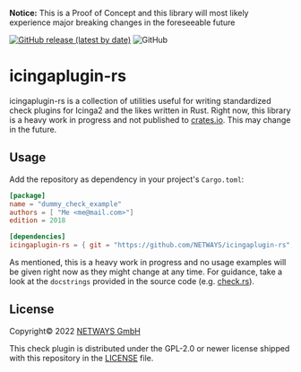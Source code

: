 **Notice:** This is a Proof of Concept and this library will most likely experience major breaking changes in the foreseeable future

[![GitHub release (latest by date)](https://img.shields.io/github/v/release/NETWAYS/icingaplugin-rs?label=version)](https://github.com/NETWAYS/icingaplugin-rs/releases)
![GitHub](https://img.shields.io/github/license/NETWAYS/icingaplugin-rs)
# icingaplugin-rs

icingaplugin-rs is a collection of utilities useful for writing standardized check plugins for Icinga2 and the likes written in Rust. 
Right now, this library is a heavy work in progress and not published to [crates.io](https://crates.io). This may change in the future.

## Usage
Add the repository as dependency in your project's `Cargo.toml`:

```toml
[package]
name = "dummy_check_example"
authors = [ "Me <me@mail.com>"]
edition = 2018

[dependencies]
icingaplugin-rs = { git = "https://github.com/NETWAYS/icingaplugin-rs", tag = "v0.0.1"}
```

As mentioned, this is a heavy work in progress and no usage examples will be given right now as they might change at any time. For guidance, take a look at the `docstrings` provided
in the source code (e.g. [check.rs]("src/check.rs")).

## License 

Copyright© 2022 [NETWAYS GmbH](mailto:info@netways.de)

This check plugin is distributed under the GPL-2.0 or newer license shipped with this repository in the [LICENSE](LICENSE) file.
